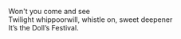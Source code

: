 Won't you come and see    
Twilight whippoorwill, whistle on, sweet deepener    
It’s the Doll’s Festival.    

